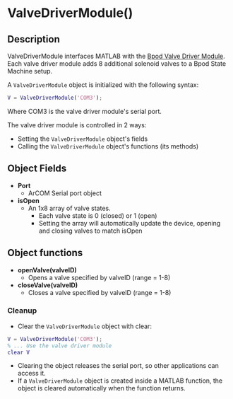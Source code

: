 # ValveDriverModule()

## Description

ValveDriverModule interfaces MATLAB with the [Bpod Valve Driver Module](../assembly/valve-driver-module-assembly.md). Each valve driver module adds 8 additional solenoid valves to a Bpod State Machine setup.

A `ValveDriverModule` object is initialized with the following syntax:
```matlab
V = ValveDriverModule('COM3');
```
Where COM3 is the valve driver module's serial port.

The valve driver module is controlled in 2 ways:

- Setting the `ValveDriverModule` object's fields
- Calling the `ValveDriverModule` object's functions (its methods)

## Object Fields
- **Port**
    - ArCOM Serial port object
- **isOpen**
    - An 1x8 array of valve states.
        - Each valve state is 0 (closed) or 1 (open)
        - Setting the array will automatically update the device, opening and closing valves to match isOpen

## Object functions
- **openValve(valveID)**
    - Opens a valve specified by valveID (range = 1-8)
- **closeValve(valveID)**
    - Closes a valve specified by valveID (range = 1-8)

### Cleanup
- Clear the `ValveDriverModule` object with clear:
```matlab
V = ValveDriverModule('COM3');
% ... Use the valve driver module
clear V
```
- Clearing the object releases the serial port, so other applications can access it.
- If a `ValveDriverModule` object is created inside a MATLAB function, the object is cleared automatically when the function returns.
